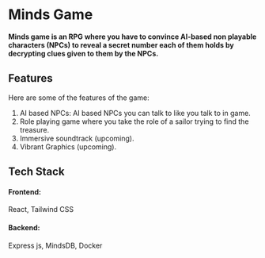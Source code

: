 # Minds Game

**Minds game is an RPG where you have to convince AI-based non playable characters (NPCs) to reveal a secret number each of them holds by decrypting clues given to them by the NPCs.**


## Features
Here are some of the features of the game:

 1. AI based NPCs: AI based NPCs you can talk to like you talk to in game.
 2. Role playing game where you take the role of a sailor trying to find the treasure.
 3. Immersive soundtrack (upcoming).
 4. Vibrant Graphics (upcoming).

## Tech Stack
#### Frontend: 
React, Tailwind CSS
#### Backend:
Express js, MindsDB, Docker